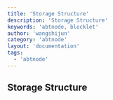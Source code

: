 ```yaml
---
title: 'Storage Structure'
description: 'Storage Structure'
keywords: 'abtnode, blocklet'
author: 'wangshijun'
category: 'abtnode'
layout: 'documentation'
tags:
  - 'abtnode'
---
```


## Storage Structure

[//]: # (TODO: Finish Document)
